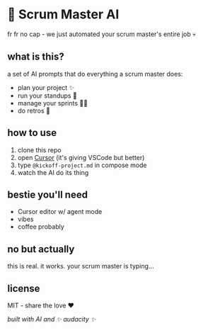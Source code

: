 # 🤖 Scrum Master AI

fr fr no cap - we just automated your scrum master's entire job 💀

## what is this?
a set of AI prompts that do everything a scrum master does:
- plan your project ✨
- run your standups 🌅
- manage your sprints 🏃‍♂️
- do retros 🔄

## how to use
1. clone this repo
2. open [Cursor](https://cursor.sh) (it's giving VSCode but better)
3. type `@kickoff-project.md` in compose mode
4. watch the AI do its thing

## bestie you'll need
- Cursor editor w/ agent mode
- vibes
- coffee probably

## no but actually
this is real. it works. your scrum master is typing...

## license
MIT - share the love ❤️

*built with AI and ✨ audacity ✨* 
